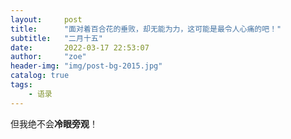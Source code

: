 ```yaml
---
layout:     post
title:      "面对着百合花的垂败，却无能为力，这可能是最令人心痛的吧！"
subtitle:   "二月十五"
date:       2022-03-17 22:53:07
author:     "zoe"
header-img: "img/post-bg-2015.jpg"
catalog: true
tags:
    - 语录
---
```


但我绝不会**冷眼旁观**！
